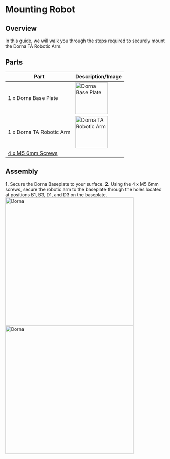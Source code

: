 # **Mounting Robot**

## **Overview**
In this guide, we will walk you through the steps required to securely mount the Dorna TA Robotic Arm. 

## **Parts**
| **Part** | **Description/Image** |
|---|---|
| 1 x Dorna Base Plate | <img src="https://i.imgur.com/emNnOZ8.jpeg" alt="Dorna Base Plate" width="100"/> |
| 1 x Dorna TA Robotic Arm | <img src="https://i.imgur.com/YvvzKSP.png" alt="Dorna TA Robotic Arm" width="100"/> |
| [4 x M5 6mm Screws](https://www.mcmaster.com/90128A228/) |   |

 ## **Assembly**
  **1.** Secure the Dorna Baseplate to your surface.
  **2.** Using the 4 x M5 6mm screws, secure the robotic arm to the baseplate through the holes located at          positions B1, B3, D1, and D3 on the baseplate.
       <img src="https://i.imgur.com/t8TeCLP.jpeg" alt="Dorna" width ="400"/>
       <br/> 
       <img src="https://i.imgur.com/Rm0Asch.jpeg" alt="Dorna" width ="400"/>
